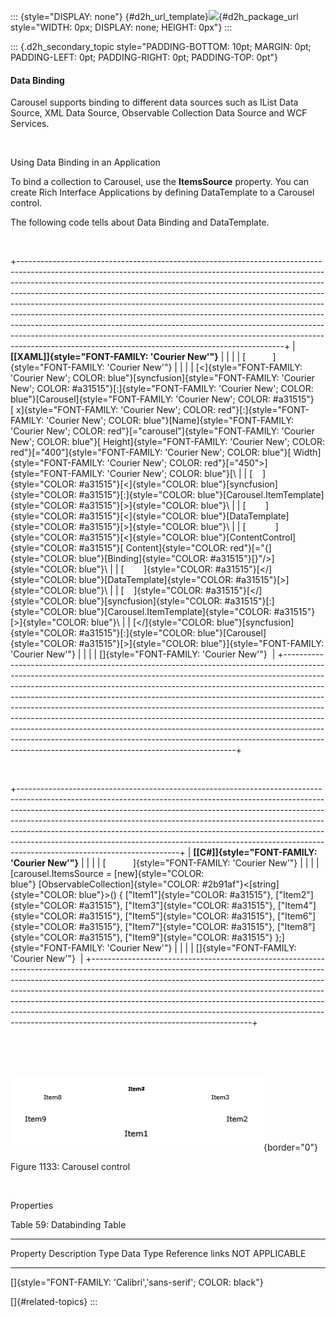 ::: {style="DISPLAY: none"}
[](ms-xhelp:///?Id=d2h_url_template){#d2h_url_template}![](!package_url!){#d2h_package_url style="WIDTH: 0px; DISPLAY: none; HEIGHT: 0px"}
:::

::: {.d2h_secondary_topic style="PADDING-BOTTOM: 10pt; MARGIN: 0pt; PADDING-LEFT: 0pt; PADDING-RIGHT: 0pt; PADDING-TOP: 0pt"}
#### Data Binding

Carousel supports binding to different data sources such as IList Data Source, XML Data Source, Observable Collection Data Source and WCF Services.

 

Using Data Binding in an Application

To bind a collection to Carousel, use the **ItemsSource** property. You can create Rich Interface Applications by defining DataTemplate to a Carousel control.

The following code tells about Data Binding and DataTemplate.

 

+------------------------------------------------------------------------------------------------------------------------------------------------------------------------------------------------------------------------------------------------------------------------------------------------------------------------------------------------------------------------------------------------------------------------------------------------------------------------------------------------------------------------------------------------------------------------------------------------------------------------------------------------------------------------------------------------------------------+
| **[\[XAML\]]{style="FONT-FAMILY: 'Courier New'"}**                                                                                                                                                                                                                                                                                                                                                                                                                                                                                                                                                                                                                                                               |
|                                                                                                                                                                                                                                                                                                                                                                                                                                                                                                                                                                                                                                                                                                                  |
| [           ]{style="FONT-FAMILY: 'Courier New'"}                                                                                                                                                                                                                                                                                                                                                                                                                                                                                                                                                                                                                                                                |
|                                                                                                                                                                                                                                                                                                                                                                                                                                                                                                                                                                                                                                                                                                                  |
| [\<]{style="FONT-FAMILY: 'Courier New'; COLOR: blue"}[syncfusion]{style="FONT-FAMILY: 'Courier New'; COLOR: #a31515"}[:]{style="FONT-FAMILY: 'Courier New'; COLOR: blue"}[Carousel]{style="FONT-FAMILY: 'Courier New'; COLOR: #a31515"}[ x]{style="FONT-FAMILY: 'Courier New'; COLOR: red"}[:]{style="FONT-FAMILY: 'Courier New'; COLOR: blue"}[Name]{style="FONT-FAMILY: 'Courier New'; COLOR: red"}[=\"carousel\"]{style="FONT-FAMILY: 'Courier New'; COLOR: blue"}[ Height]{style="FONT-FAMILY: 'Courier New'; COLOR: red"}[=\"400\"]{style="FONT-FAMILY: 'Courier New'; COLOR: blue"}[ Width]{style="FONT-FAMILY: 'Courier New'; COLOR: red"}[=\"450\"\>]{style="FONT-FAMILY: 'Courier New'; COLOR: blue"}[\ |
| [    ]{style="COLOR: #a31515"}[\<]{style="COLOR: blue"}[syncfusion]{style="COLOR: #a31515"}[:]{style="COLOR: blue"}[Carousel.ItemTemplate]{style="COLOR: #a31515"}[\>]{style="COLOR: blue"}\                                                                                                                                                                                                                                                                                                                                                                                                                                                                                                                     |
| [        ]{style="COLOR: #a31515"}[\<]{style="COLOR: blue"}[DataTemplate]{style="COLOR: #a31515"}[\>]{style="COLOR: blue"}\                                                                                                                                                                                                                                                                                                                                                                                                                                                                                                                                                                                      |
| [            ]{style="COLOR: #a31515"}[\<]{style="COLOR: blue"}[ContentControl]{style="COLOR: #a31515"}[ Content]{style="COLOR: red"}[=\"{]{style="COLOR: blue"}[Binding]{style="COLOR: #a31515"}[}\"/\>]{style="COLOR: blue"}\                                                                                                                                                                                                                                                                                                                                                                                                                                                                                  |
| [        ]{style="COLOR: #a31515"}[\</]{style="COLOR: blue"}[DataTemplate]{style="COLOR: #a31515"}[\>]{style="COLOR: blue"}\                                                                                                                                                                                                                                                                                                                                                                                                                                                                                                                                                                                     |
| [    ]{style="COLOR: #a31515"}[\</]{style="COLOR: blue"}[syncfusion]{style="COLOR: #a31515"}[:]{style="COLOR: blue"}[Carousel.ItemTemplate]{style="COLOR: #a31515"}[\>]{style="COLOR: blue"}\                                                                                                                                                                                                                                                                                                                                                                                                                                                                                                                    |
| [\</]{style="COLOR: blue"}[syncfusion]{style="COLOR: #a31515"}[:]{style="COLOR: blue"}[Carousel]{style="COLOR: #a31515"}[\>]{style="COLOR: blue"}]{style="FONT-FAMILY: 'Courier New'"}                                                                                                                                                                                                                                                                                                                                                                                                                                                                                                                           |
|                                                                                                                                                                                                                                                                                                                                                                                                                                                                                                                                                                                                                                                                                                                  |
| []{style="FONT-FAMILY: 'Courier New'"}                                                                                                                                                                                                                                                                                                                                                                                                                                                                                                                                                                                                                                                                           |
+------------------------------------------------------------------------------------------------------------------------------------------------------------------------------------------------------------------------------------------------------------------------------------------------------------------------------------------------------------------------------------------------------------------------------------------------------------------------------------------------------------------------------------------------------------------------------------------------------------------------------------------------------------------------------------------------------------------+

 

+----------------------------------------------------------------------------------------------------------------------------------------------------------------------------------------------------------------------------------------------------------------------------------------------------------------------------------------------------------------------------------------------------------------------------------------------------------------------------------------------------------------------------+
| **[\[C#\]]{style="FONT-FAMILY: 'Courier New'"}**                                                                                                                                                                                                                                                                                                                                                                                                                                                                           |
|                                                                                                                                                                                                                                                                                                                                                                                                                                                                                                                            |
| [           ]{style="FONT-FAMILY: 'Courier New'"}                                                                                                                                                                                                                                                                                                                                                                                                                                                                          |
|                                                                                                                                                                                                                                                                                                                                                                                                                                                                                                                            |
| [carousel.ItemsSource = [new]{style="COLOR: blue"} [ObservableCollection]{style="COLOR: #2b91af"}\<[string]{style="COLOR: blue"}\>() { [\"Item1\"]{style="COLOR: #a31515"}, [\"Item2\"]{style="COLOR: #a31515"}, [\"Item3\"]{style="COLOR: #a31515"}, [\"Item4\"]{style="COLOR: #a31515"}, [\"Item5\"]{style="COLOR: #a31515"}, [\"Item6\"]{style="COLOR: #a31515"}, [\"Item7\"]{style="COLOR: #a31515"}, [\"Item8\"]{style="COLOR: #a31515"}, [\"Item9\"]{style="COLOR: #a31515"} };]{style="FONT-FAMILY: 'Courier New'"} |
|                                                                                                                                                                                                                                                                                                                                                                                                                                                                                                                            |
| []{style="FONT-FAMILY: 'Courier New'"}                                                                                                                                                                                                                                                                                                                                                                                                                                                                                     |
+----------------------------------------------------------------------------------------------------------------------------------------------------------------------------------------------------------------------------------------------------------------------------------------------------------------------------------------------------------------------------------------------------------------------------------------------------------------------------------------------------------------------------+

 

 

![](../ImagesExt/image261_1027.png){border="0"}

Figure 1133: Carousel control

 

Properties

Table 59: Databinding Table

  ---------------- ------------- ------ ----------- -----------------
  Property         Description   Type   Data Type   Reference links
  NOT APPLICABLE                                    
  ---------------- ------------- ------ ----------- -----------------

[]{style="FONT-FAMILY: 'Calibri','sans-serif'; COLOR: black"} 

[]{#related-topics}
:::
